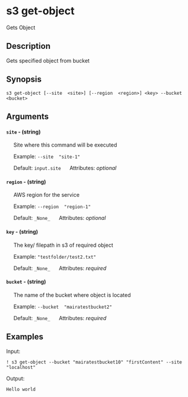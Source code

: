 # s3 get-object

Gets Object

## Description

Gets specified object from bucket

## Synopsis

`s3 get-object [--site  <site>] [--region  <region>] <key> --bucket  <bucket>`

## Arguments


#### `site` - (string)

&nbsp;&nbsp;&nbsp;&nbsp; Site where this command will be executed  

&nbsp;&nbsp;&nbsp;&nbsp; Example:  `--site  "site-1"`

&nbsp;&nbsp;&nbsp;&nbsp; Default: `input.site`
&nbsp;&nbsp;&nbsp;&nbsp; Attributes: _optional_  


#### `region` - (string)

&nbsp;&nbsp;&nbsp;&nbsp; AWS region for the service  

&nbsp;&nbsp;&nbsp;&nbsp; Example:  `--region  "region-1"`

&nbsp;&nbsp;&nbsp;&nbsp; Default: `_None_`
&nbsp;&nbsp;&nbsp;&nbsp; Attributes: _optional_  


#### `key` - (string)

&nbsp;&nbsp;&nbsp;&nbsp; The key/ filepath in s3 of required object  

&nbsp;&nbsp;&nbsp;&nbsp; Example:  `"testfolder/test2.txt"`

&nbsp;&nbsp;&nbsp;&nbsp; Default: `_None_`
&nbsp;&nbsp;&nbsp;&nbsp; Attributes: _required_  


#### `bucket` - (string)

&nbsp;&nbsp;&nbsp;&nbsp; The name of the bucket where object is located  

&nbsp;&nbsp;&nbsp;&nbsp; Example:  `--bucket  "mairatestbucket2"`

&nbsp;&nbsp;&nbsp;&nbsp; Default: `_None_`
&nbsp;&nbsp;&nbsp;&nbsp; Attributes: _required_  



## Examples

Input: 
```
! s3 get-object --bucket "mairatestbucket10" "firstContent" --site "localhost"
```
Output: 
```
Hello world  
```

